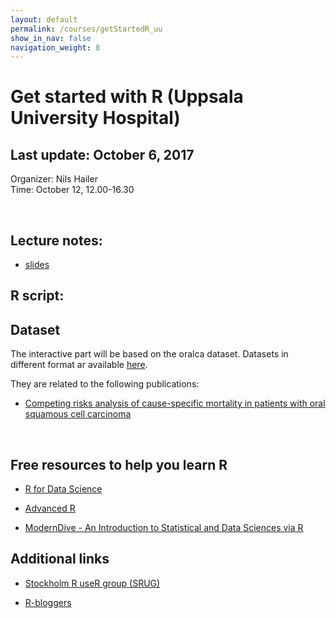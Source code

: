 ```yaml
---
layout: default
permalink: /courses/getStartedR_uu
show_in_nav: false
navigation_weight: 8
---
```


Get started with R (Uppsala University Hospital)
========

## Last update: October 6, 2017

Organizer: Nils Hailer  
Time: October 12, 12.00-16.30  

<br>

## Lecture notes:

<ul class="fa-ul">
<li><a href="http://rpubs.com/alecri/getStartedR_uu" target="_blank"><i class="fa-li fa fa-file-text"></i> slides </a> 
</li>
</ul>


## R script:


## Dataset

The interactive part will be based on the oralca dataset. 
Datasets in different format ar available [here](http://alecri.github.io/data/).

They are related to the following publications:

- [Competing risks analysis of cause-specific mortality in patients with
   oral squamous cell carcinoma](http://www.stats4life.se/docs/comp_risk.pdf)


<br>

## Free resources to help you learn R

- [R for Data Science](http://r4ds.had.co.nz/)

- [Advanced R](http://adv-r.had.co.nz/)

- [ModernDive - An Introduction to Statistical and Data Sciences via R](http://moderndive.com/)


## Additional links

- [Stockholm R useR group (SRUG)](http://www.meetup.com/StockholmR/)

- [R-bloggers](https://www.r-bloggers.com/)
